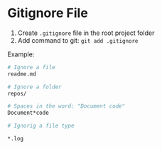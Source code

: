 # Gitignore File

1. Create `.gitignore` file in the root project folder
2. Add command to git: `git add .gitignore`

Example:

```bash
# Ignore a file
readme.md

# Ignore a folder
repos/

# Spaces in the word: "Document code"
Document*code

# Ignorig a file type

*.log
```